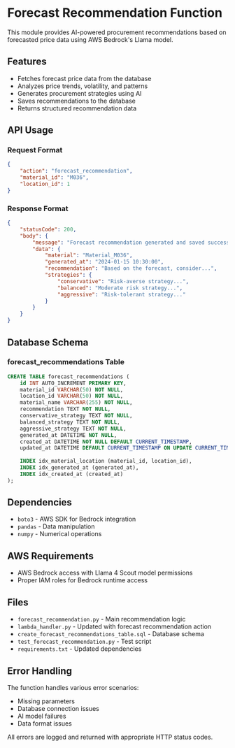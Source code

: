 # Forecast Recommendation Function

This module provides AI-powered procurement recommendations based on forecasted price data using AWS Bedrock's Llama model.

## Features

- Fetches forecast price data from the database
- Analyzes price trends, volatility, and patterns
- Generates procurement strategies using AI
- Saves recommendations to the database
- Returns structured recommendation data

## API Usage

### Request Format

```json
{
    "action": "forecast_recommendation",
    "material_id": "M036",
    "location_id": 1
}
```

### Response Format

```json
{
    "statusCode": 200,
    "body": {
        "message": "Forecast recommendation generated and saved successfully",
        "data": {
            "material": "Material_M036",
            "generated_at": "2024-01-15 10:30:00",
            "recommendation": "Based on the forecast, consider...",
            "strategies": {
                "conservative": "Risk-averse strategy...",
                "balanced": "Moderate risk strategy...",
                "aggressive": "Risk-tolerant strategy..."
            }
        }
    }
}
```

## Database Schema

### forecast_recommendations Table

```sql
CREATE TABLE forecast_recommendations (
    id INT AUTO_INCREMENT PRIMARY KEY,
    material_id VARCHAR(50) NOT NULL,
    location_id VARCHAR(50) NOT NULL,
    material_name VARCHAR(255) NOT NULL,
    recommendation TEXT NOT NULL,
    conservative_strategy TEXT NOT NULL,
    balanced_strategy TEXT NOT NULL,
    aggressive_strategy TEXT NOT NULL,
    generated_at DATETIME NOT NULL,
    created_at DATETIME NOT NULL DEFAULT CURRENT_TIMESTAMP,
    updated_at DATETIME DEFAULT CURRENT_TIMESTAMP ON UPDATE CURRENT_TIMESTAMP,
    
    INDEX idx_material_location (material_id, location_id),
    INDEX idx_generated_at (generated_at),
    INDEX idx_created_at (created_at)
);
```

## Dependencies

- `boto3` - AWS SDK for Bedrock integration
- `pandas` - Data manipulation
- `numpy` - Numerical operations

## AWS Requirements

- AWS Bedrock access with Llama 4 Scout model permissions
- Proper IAM roles for Bedrock runtime access

## Files

- `forecast_recommendation.py` - Main recommendation logic
- `lambda_handler.py` - Updated with forecast recommendation action
- `create_forecast_recommendations_table.sql` - Database schema
- `test_forecast_recommendation.py` - Test script
- `requirements.txt` - Updated dependencies

## Error Handling

The function handles various error scenarios:
- Missing parameters
- Database connection issues
- AI model failures
- Data format issues

All errors are logged and returned with appropriate HTTP status codes.
